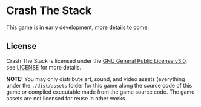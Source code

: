 # Crash The Stack

This game is in early development, more details to come.

## License

Crash The Stack is licensed under the [GNU General Public License
v3.0](https://www.gnu.org/licenses/gpl-3.0.html), see [LICENSE](LICENSE) for
more details.

**NOTE:** You may only distribute art, sound, and video assets (everything under
the `./dist/assets` folder for this game along the source code of this game or
compiled executable made from the game source code.  The game assets are not
licensed for reuse in other works.
